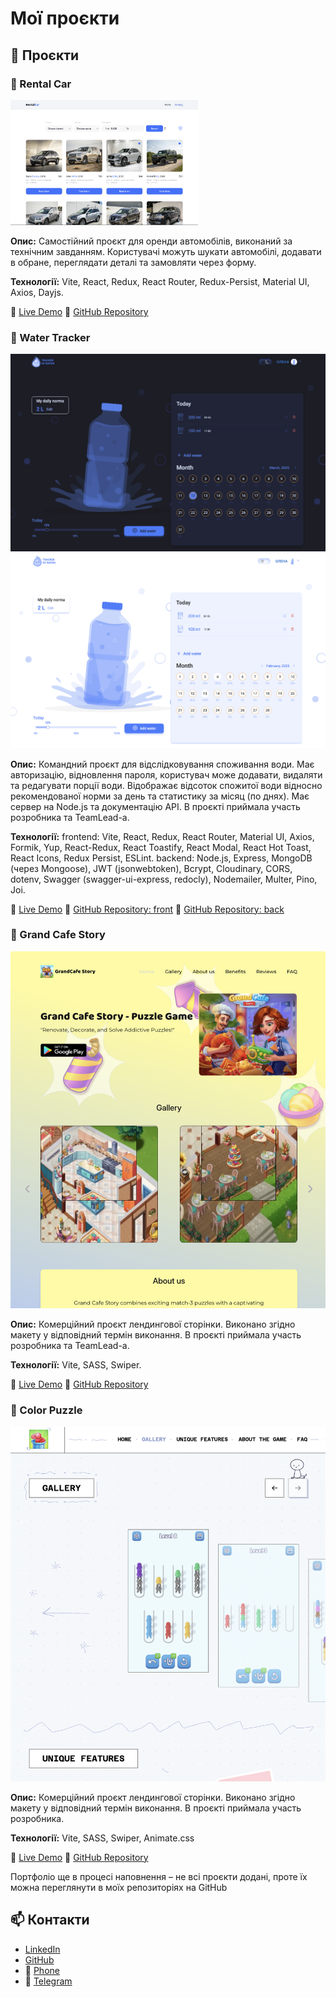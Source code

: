# Мої проєкти

## 🚀 Проєкти

### 🔵 Rental Car
<img src="assets/rental-car.png" width="300" height="200" />



**Опис:**
Самостійний проєкт для оренди автомобілів, виконаний за технічним завданням. Користувачі можуть шукати автомобілі, додавати в обране, переглядати деталі та замовляти через форму.

**Технології:**
Vite, React, Redux, React Router, Redux-Persist, Material UI, Axios, Dayjs.

🔗 [Live Demo](https://rental-car-sepia.vercel.app)
🔗 [GitHub Repository](https://github.com/OlenaShatalova/rental-car)





### 🔵 Water Tracker
![Water Tracker](assets/water-tracker-dark.png)
![Water Tracker](assets/water-tracker-light.png)


**Опис:**
Командний проєкт для відслідковування споживання води. Має авторизацію, відновлення пароля, користувач може додавати, видаляти та редагувати порції води. Відображає відсоток спожитої води відносно рекомендованої норми за день та статистику за місяц (по днях). Має сервер на Node.js та документацію API.
В проєкті приймала участь розробника та TeamLead-а.

**Технології:**
frontend: Vite, React, Redux, React Router, Material UI, Axios, Formik, Yup, React-Redux, React Toastify, React Modal, React Hot Toast, React Icons, Redux Persist, ESLint.
backend: Node.js, Express, MongoDB (через Mongoose), JWT (jsonwebtoken), Bcrypt, Cloudinary, CORS, dotenv, Swagger (swagger-ui-express, redocly), Nodemailer, Multer, Pino, Joi.

🔗 [Live Demo](https://team-03-water-tracker-frontend.vercel.app)
🔗 [GitHub Repository: front](https://github.com/OlenaShatalova/team-03-water-tracker-frontend)
🔗 [GitHub Repository: back](https://github.com/OlenaShatalova/team-03-water-tracker-backend)


### 🔵 Grand Cafe Story
![Grand Cafe Story](assets/grand-cafe-story.png)


**Опис:**
Комерційний проєкт лендингової сторінки. Виконано згідно макету у відповідний термін виконання. В проєкті приймала участь розробника та TeamLead-а.

**Технології:**
Vite, SASS, Swiper.

🔗 [Live Demo](https://olenashatalova.github.io/grand-cafe-story/)
🔗 [GitHub Repository](https://github.com/OlenaShatalova/grand-cafe-story)


### 🔵 Color Puzzle
![Color Puzzle](assets/color-puzzle.png)


**Опис:**
Комерційний проєкт лендингової сторінки. Виконано згідно макету у відповідний термін виконання. В проєкті приймала участь розробника.

**Технології:**
Vite, SASS, Swiper, Animate.css

🔗 [Live Demo](https://yuliia-tyzhai.github.io/color-puzzle/)
🔗 [GitHub Repository](https://github.com/Yuliia-Tyzhai/color-puzzle)



Портфоліо ще в процесі наповнення – не всі проєкти додані, проте їх можна переглянути в моїх репозиторіях на GitHub

## 📫 Контакти  
- [LinkedIn](www.linkedin.com/in/olena-shatalova)  
- [GitHub](https://github.com/OlenaShatalova)
- 📱 [Phone](+380673000888)  
- 💬 [Telegram](https://t.me/matsailol)

